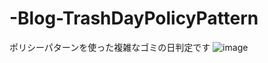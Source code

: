 # -Blog-TrashDayPolicyPattern
ポリシーパターンを使った複雑なゴミの日判定です
![image](https://user-images.githubusercontent.com/58035269/216491073-11010131-f21f-4c36-9646-9da6bf0f5a8e.png)
